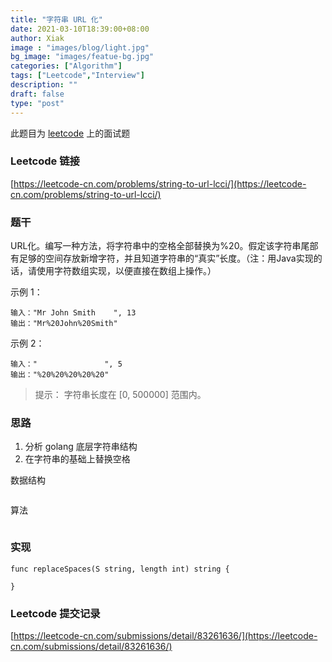 ```yaml
---
title: "字符串 URL 化"
date: 2021-03-10T18:39:00+08:00
author: Xiak
image : "images/blog/light.jpg"
bg_image: "images/featue-bg.jpg"
categories: ["Algorithm"]
tags: ["Leetcode","Interview"]
description: ""
draft: false
type: "post"
---
```


此题目为 [leetcode](https://leetcode-cn.com) 上的面试题

### Leetcode 链接

[https://leetcode-cn.com/problems/string-to-url-lcci/](https://leetcode-cn.com/problems/string-to-url-lcci/)

### 题干
URL化。编写一种方法，将字符串中的空格全部替换为%20。假定该字符串尾部有足够的空间存放新增字符，并且知道字符串的“真实”长度。（注：用Java实现的话，请使用字符数组实现，以便直接在数组上操作。）

示例 1：
```
输入："Mr John Smith    ", 13
输出："Mr%20John%20Smith"
```

示例 2：
```
输入："               ", 5
输出："%20%20%20%20%20"
```

> 提示：
  字符串长度在 [0, 500000] 范围内。

### 思路

1. 分析 golang 底层字符串结构
2. 在字符串的基础上替换空格

数据结构
```

```
算法
```

```

### 实现

```
func replaceSpaces(S string, length int) string {
    
}
```

### Leetcode 提交记录

[https://leetcode-cn.com/submissions/detail/83261636/](https://leetcode-cn.com/submissions/detail/83261636/)

